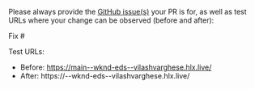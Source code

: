 Please always provide the [GitHub issue(s)](../issues) your PR is for, as well as test URLs where your change can be observed (before and after):

Fix #<gh-issue-id>

Test URLs:
- Before: https://main--wknd-eds--vilashvarghese.hlx.live/
- After: https://<branch>--wknd-eds--vilashvarghese.hlx.live/
